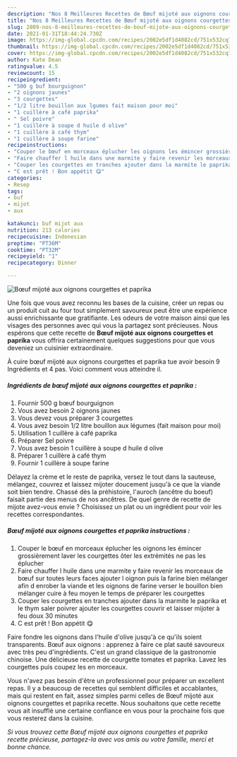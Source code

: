 ```yaml
---
description: "Nos 8 Meilleures Recettes de Bœuf mijoté aux oignons courgettes et paprika"
title: "Nos 8 Meilleures Recettes de Bœuf mijoté aux oignons courgettes et paprika"
slug: 2809-nos-8-meilleures-recettes-de-bouf-mijote-aux-oignons-courgettes-et-paprika
date: 2021-01-31T18:44:24.730Z
image: https://img-global.cpcdn.com/recipes/2002e5df1d4082cd/751x532cq70/boeuf-mijote-aux-oignons-courgettes-et-paprika-photo-principale-de-la-recette.jpg
thumbnail: https://img-global.cpcdn.com/recipes/2002e5df1d4082cd/751x532cq70/boeuf-mijote-aux-oignons-courgettes-et-paprika-photo-principale-de-la-recette.jpg
cover: https://img-global.cpcdn.com/recipes/2002e5df1d4082cd/751x532cq70/boeuf-mijote-aux-oignons-courgettes-et-paprika-photo-principale-de-la-recette.jpg
author: Kate Dean
ratingvalue: 4.5
reviewcount: 15
recipeingredient:
- "500 g buf bourguignon"
- "2 oignons jaunes"
- "3 courgettes"
- "1/2 litre bouillon aux lgumes fait maison pour moi"
- "1 cuillère à café paprika"
- " Sel poivre"
- "1 cuillère à soupe d huile d olive"
- "1 cuillère à café thym"
- "1 cuillère à soupe farine"
recipeinstructions:
- "Couper le bœuf en morceaux éplucher les oignons les émincer grossièrement laver les courgettes ôter les extrémités ne pas les éplucher"
- "Faire chauffer l huile dans une marmite y faire revenir les morceaux de bœuf sur toutes leurs faces ajouter l oignon puis la farine bien mélanger afin d enrober la viande et les oignons de farine verser le bouillon bien mélanger cuire à feu moyen le temps de préparer les courgettes"
- "Couper les courgettes en tranches ajouter dans la marmite le paprika et le thym saler poivrer ajouter les courgettes couvrir et laisser mijoter à feu doux 30 minutes"
- "C est prêt ! Bon appétit 😋"
categories:
- Resep
tags:
- buf
- mijot
- aux

katakunci: buf mijot aux 
nutrition: 213 calories
recipecuisine: Indonesian
preptime: "PT36M"
cooktime: "PT32M"
recipeyield: "1"
recipecategory: Dinner

---
```



![Bœuf mijoté aux oignons courgettes et paprika](https://img-global.cpcdn.com/recipes/2002e5df1d4082cd/751x532cq70/boeuf-mijote-aux-oignons-courgettes-et-paprika-photo-principale-de-la-recette.jpg)

Une fois que vous avez reconnu les bases de la cuisine, créer un repas ou un produit cuit au four tout simplement savoureux peut être une expérience aussi enrichissante que gratifiante. Les odeurs de votre maison ainsi que les visages des personnes avec qui vous la partagez sont précieuses. Nous espérons que cette recette de <strong> Bœuf mijoté aux oignons courgettes et paprika </strong> vous offrira certainement quelques suggestions pour que vous deveniez un cuisinier extraordinaire.

<!--inarticleads1-->

À cuire bœuf mijoté aux oignons courgettes et paprika tue avoir besoin 9 Ingrédients et 4 pas. Voici comment vous atteindre il.

##### Ingrédients de bœuf mijoté aux oignons courgettes et paprika :

1. Fournir 500 g bœuf bourguignon
1. Vous avez besoin 2 oignons jaunes
1. Vous devez vous préparer 3 courgettes
1. Vous avez besoin 1/2 litre bouillon aux légumes (fait maison pour moi)
1. Utilisation 1 cuillère à café paprika
1. Préparer  Sel poivre
1. Vous avez besoin 1 cuillère à soupe d huile d olive
1. Préparer 1 cuillère à café thym
1. Fournir 1 cuillère à soupe farine


Délayez la crème et le reste de paprika, versez le tout dans la sauteuse, mélangez, couvrez et laissez mijoter doucement jusqu&#39;à ce que la viande soit bien tendre. Chassé dès la préhistoire, l&#39;auroch (ancêtre du boeuf) faisait partie des menus de nos ancêtres. De quel genre de recette de mijote avez-vous envie ? Choisissez un plat ou un ingrédient pour voir les recettes correspondantes. 

<!--inarticleads2-->

##### Bœuf mijoté aux oignons courgettes et paprika instructions :

1. Couper le bœuf en morceaux éplucher les oignons les émincer grossièrement laver les courgettes ôter les extrémités ne pas les éplucher
1. Faire chauffer l huile dans une marmite y faire revenir les morceaux de bœuf sur toutes leurs faces ajouter l oignon puis la farine bien mélanger afin d enrober la viande et les oignons de farine verser le bouillon bien mélanger cuire à feu moyen le temps de préparer les courgettes
1. Couper les courgettes en tranches ajouter dans la marmite le paprika et le thym saler poivrer ajouter les courgettes couvrir et laisser mijoter à feu doux 30 minutes
1. C est prêt ! Bon appétit 😋


Faire fondre les oignons dans l&#39;huile d&#39;olive jusqu&#39;à ce qu&#39;ils soient transparents. Bœuf aux oignons : apprenez à faire ce plat sauté savoureux avec très peu d&#39;ingrédients. C&#39;est un grand classique de la gastronomie chinoise. Une délicieuse recette de courgette tomates et paprika. Lavez les courgettes puis coupez les en morceaux. 

<!--inarticleads1-->

<p>
Vous n'avez pas besoin d'être un professionnel pour préparer un excellent repas. Il y a beaucoup de recettes qui semblent difficiles et accablantes, mais qui restent en fait, assez simples parmi celles de Bœuf mijoté aux oignons courgettes et paprika recette. Nous souhaitons que cette recette vous ait insufflé une certaine confiance en vous pour la prochaine fois que vous resterez dans la cuisine.
</p>

<p>
<i>Si vous trouvez cette Bœuf mijoté aux oignons courgettes et paprika recette précieuse, partagez-la avec vos amis ou votre famille, merci et bonne chance.</i>
</p>
